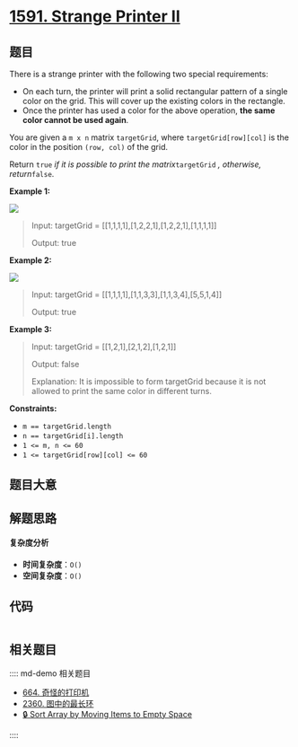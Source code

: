 # [1591. Strange Printer II](https://leetcode.com/problems/strange-printer-ii/)

## 题目

There is a strange printer with the following two special requirements:

- On each turn, the printer will print a solid rectangular pattern of a single color on the grid. This will cover up the existing colors in the rectangle.
- Once the printer has used a color for the above operation, **the same color cannot be used again**.

You are given a `m x n` matrix `targetGrid`, where `targetGrid[row][col]` is
the color in the position `(row, col)` of the grid.

Return `true` _if it is possible to print the matrix_`targetGrid` _,_
_otherwise, return_`false`.

**Example 1:**

![](https://assets.leetcode.com/uploads/2021/12/23/print1.jpg)

> Input: targetGrid = [[1,1,1,1],[1,2,2,1],[1,2,2,1],[1,1,1,1]]
>
> Output: true

**Example 2:**

![](https://assets.leetcode.com/uploads/2021/12/23/print2.jpg)

> Input: targetGrid = [[1,1,1,1],[1,1,3,3],[1,1,3,4],[5,5,1,4]]
>
> Output: true

**Example 3:**

> Input: targetGrid = [[1,2,1],[2,1,2],[1,2,1]]
>
> Output: false
>
> Explanation: It is impossible to form targetGrid because it is not allowed to print the same color in different turns.

**Constraints:**

- `m == targetGrid.length`
- `n == targetGrid[i].length`
- `1 <= m, n <= 60`
- `1 <= targetGrid[row][col] <= 60`

## 题目大意

## 解题思路

#### 复杂度分析

- **时间复杂度**：`O()`
- **空间复杂度**：`O()`

## 代码

```javascript

```

## 相关题目

:::: md-demo 相关题目

- [664. 奇怪的打印机](https://leetcode.com/problems/strange-printer)
- [2360. 图中的最长环](https://leetcode.com/problems/longest-cycle-in-a-graph)
- [🔒 Sort Array by Moving Items to Empty Space](https://leetcode.com/problems/sort-array-by-moving-items-to-empty-space)

::::
